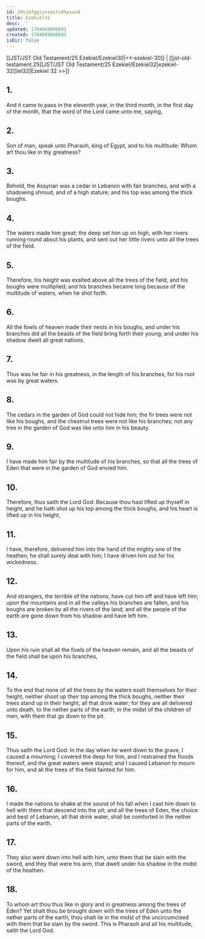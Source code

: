```yaml
---
id: 29sjbfgglyvsmits8hpxav8
title: Ezekiel31
desc: ''
updated: 1704669006691
created: 1704669006691
isDir: false
---
```

[[JST/JST Old Testament/25 Ezekiel/Ezekiel30|<<-ezekiel-30]] | [[jst-old-testament.25[[JST/JST Old Testament/25 Ezekiel/Ezekiel32|ezekiel-32]]iel32|Ezekiel 32 >>]]
## 1.
And it came to pass in the eleventh year, in the third month, in the first day of the month, that the word of the Lord came unto me, saying,
## 2.
Son of man, speak unto Pharaoh, king of Egypt, and to his multitude: Whom art thou like in thy greatness?
## 3.
Behold, the Assyrian was a cedar in Lebanon with fair branches, and with a shadowing shroud, and of a high stature; and his top was among the thick boughs.
## 4.
The waters made him great; the deep set him up on high, with her rivers running round about his plants, and sent out her little rivers unto all the trees of the field.
## 5.
Therefore, his height was exalted above all the trees of the field, and his boughs were multiplied; and his branches became long because of the multitude of waters, when he shot forth.
## 6.
All the fowls of heaven made their nests in his boughs, and under his branches did all the beasts of the field bring forth their young; and under his shadow dwelt all great nations.
## 7.
Thus was he fair in his greatness, in the length of his branches; for his root was by great waters.
## 8.
The cedars in the garden of God could not hide him; the fir trees were not like his boughs, and the chestnut trees were not like his branches; not any tree in the garden of God was like unto him in his beauty.
## 9.
I have made him fair by the multitude of his branches, so that all the trees of Eden that were in the garden of God envied him.
## 10.
Therefore, thus saith the Lord God: Because thou hast lifted up thyself in height, and he hath shot up his top among the thick boughs, and his heart is lifted up in his height,
## 11.
I have, therefore, delivered him into the hand of the mighty one of the heathen; he shall surely deal with him; I have driven him out for his wickedness.
## 12.
And strangers, the terrible of the nations, have cut him off and have left him; upon the mountains and in all the valleys his branches are fallen, and his boughs are broken by all the rivers of the land; and all the people of the earth are gone down from his shadow and have left him.
## 13.
Upon his ruin shall all the fowls of the heaven remain, and all the beasts of the field shall be upon his branches,
## 14.
To the end that none of all the trees by the waters exalt themselves for their height, neither shoot up their top among the thick boughs, neither their trees stand up in their height, all that drink water; for they are all delivered unto death, to the nether parts of the earth, in the midst of the children of men, with them that go down to the pit.
## 15.
Thus saith the Lord God: In the day when he went down to the grave, I caused a mourning; I covered the deep for him, and I restrained the floods thereof, and the great waters were stayed; and I caused Lebanon to mourn for him, and all the trees of the field fainted for him.
## 16.
I made the nations to shake at the sound of his fall when I cast him down to hell with them that descend into the pit; and all the trees of Eden, the choice and best of Lebanon, all that drink water, shall be comforted in the nether parts of the earth.
## 17.
They also went down into hell with him, unto them that be slain with the sword, and they that were his arm, that dwelt under his shadow in the midst of the heathen.
## 18.
To whom art thou thus like in glory and in greatness among the trees of Eden? Yet shalt thou be brought down with the trees of Eden unto the nether parts of the earth; thou shalt lie in the midst of the uncircumcised with them that be slain by the sword. This is Pharaoh and all his multitude, saith the Lord God.

